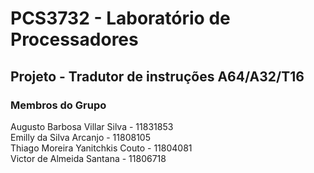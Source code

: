 # PCS3732 - Laboratório de Processadores
## Projeto - Tradutor de instruções A64/A32/T16
### Membros do Grupo 
Augusto Barbosa Villar Silva - 11831853 <br />
Emilly da Silva Arcanjo - 11808105 <br />
Thiago Moreira Yanitchkis Couto - 11804081 <br />
Victor de Almeida Santana - 11806718
